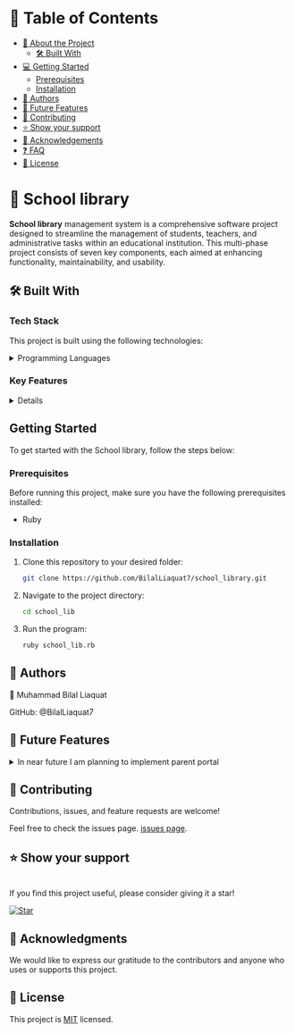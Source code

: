 # 📗 Table of Contents

- [📖 About the Project](#about-project)
  - [🛠 Built With](#built-with)
- [💻 Getting Started](#getting-started)
  - [Prerequisites](#prerequisites)
  - [Installation](#installation)
- [👥 Authors](#authors)
- [🔭 Future Features](#future-features)
- [🤝 Contributing](#contributing)
- [⭐️ Show your support](#support)
- [🙏 Acknowledgements](#acknowledgements)
- [❓ FAQ](#faq)
- [📝 License](#license)

<!-- PROJECT DESCRIPTION -->

# 📖 School library <a name="about-project"></a>

**School library** management system is a comprehensive software project designed to streamline the management of students, teachers, and administrative tasks within an educational institution. This multi-phase project consists of seven key components, each aimed at enhancing functionality, maintainability, and usability.

## 🛠 Built With <a name="built-with"></a>

### Tech Stack

This project is built using the following technologies:

<details>
<summary>Programming Languages</summary>
  <ul>
    <li>Ruby</li>
  </ul>
</details>

### Key Features <a name="key-features"></a>

<details>
  <ul>
    <li>Creation and management of student and teacher profiles.</li>
    <li>Authentication and authorization to restrict access to authorized users.</li>
  </ul>
</details>

<!-- GETTING STARTED -->

## Getting Started <a name="getting-started"></a>

To get started with the School library, follow the steps below:

### Prerequisites

Before running this project, make sure you have the following prerequisites installed:

- Ruby

### Installation <a name="installation"></a>

1. Clone this repository to your desired folder:

   ```sh
   git clone https://github.com/BilalLiaquat7/school_library.git

   ```

2. Navigate to the project directory:

   ```sh
   cd school_lib
   ```

3. Run the program:
   ```sh
   ruby school_lib.rb
   ```

<!-- AUTHORS -->

## 👥 Authors <a name="authors"></a>

👤 Muhammad Bilal Liaquat

GitHub: @BilalLiaquat7<br>

## 🔭 Future Features <a name="future-features"></a>

<details>
<summary>In near future I am planning to implement parent portal</summary>
  <ul>
    <li>Mobile app for parents to access real-time information about their child's performance, attendance, and school activities.</li>
    <li>Allow parents to communicate with teachers and administrators, schedule parent-teacher conferences, and receive notifications about important events or announcements.</li>
    <li>Provide a secure and convenient way for parents to stay actively involved in their child's education.</li>
  </ul>
</details>

<!-- CONTRIBUTING -->

## 🤝 Contributing <a name="contributing"></a>

Contributions, issues, and feature requests are welcome!

Feel free to check the issues page.
[issues page](https://github.com/BilalLiaquat7/school_library/issues).

## ⭐️ Show your support <a name="support"></a>

<br>
If you find this project useful, please consider giving it a star!

[![Star](https://img.shields.io/github/stars/BilalLiaquat7/school_library?style=social)](https://github.com/BilalLiaquat7/school_library)

<!-- ACKNOWLEDGEMENTS -->

## 🙏 Acknowledgments <a name="acknowledgements"></a>

We would like to express our gratitude to the contributors and anyone who uses or supports this project.

<!-- LICENSE -->

## 📝 License <a name="license"></a>

This project is [MIT](./LICENSE) licensed.
